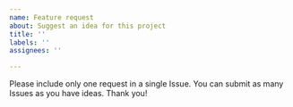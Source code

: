 ```yaml
---
name: Feature request
about: Suggest an idea for this project
title: ''
labels: ''
assignees: ''

---
```


Please include only one request in a single Issue. You can submit as many Issues as you have ideas. Thank you!
